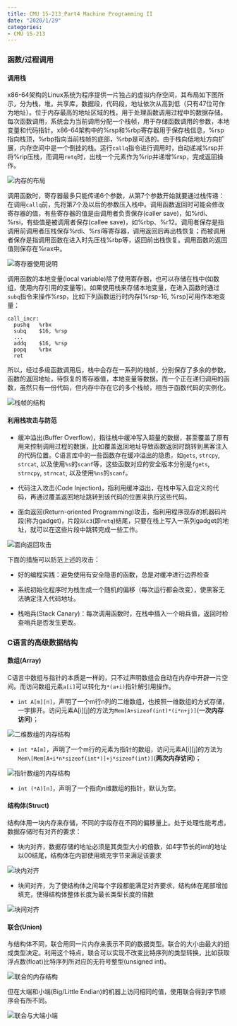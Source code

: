 ```yaml
---
title: CMU 15-213 Part4 Machine Programming II
date: "2020/1/29"
categories:
- CMU 15-213
---
```



### 函数/过程调用

#### 调用栈

x86-64架构的Linux系统为程序提供一片独占的虚拟内存空间，其布局如下图所示，分为栈，堆，共享库，数据段，代码段，地址依次从高到低（只有47位可作为地址）。位于内存最高的地址区域的栈，用于处理函数调用过程中的数据存储。每次函数调用，系统会为当前调用分配一个栈帧，用于存储函数调用的参数，本地变量和代码指针。x86-64架构中的%rsp和%rbp寄存器用于保存栈信息，%rsp指向栈顶，%rbp指向当前栈帧的底部，%rbp是可选的。由于栈向低地址方向扩展，内存空间中是一个倒挂的栈。运行`callq`指令进行调用时，自动递减%rsp并将%rip压栈，而调用`retq`时，出栈一个元素作为%rip并递增%rsp，完成返回操作。

![内存的布局](https://i.loli.net/2020/02/02/ZrDQAGaOmTUhXpB.png)

调用函数时，寄存器最多只能传递6个参数，从第7个参数开始就要通过栈传递：在调用`callq`前，先将第7个及以后的参数压入栈中。调用函数返回时可能会修改寄存器的值，有些寄存器的值是由调用者负责保存(caller save)，如%rdi、%rsi，有些值是被调用者保存(callee save)，如%rbp、%r12。调用者保存是指调用前调用者压栈保存%rdi、%rsi等寄存器，调用返回后再出栈恢复；而被调用者保存是指调用函数在进入时先压栈%rbp等，返回前出栈恢复。调用函数的返回值则保存在%rax中。

![寄存器使用说明](https://i.loli.net/2020/02/02/41dgETura9xNFUp.png)

调用函数的本地变量(local variable)除了使用寄存器，也可以存储在栈中(如数组，使用内存引用的变量等)。如果使用栈来存储本地变量，在进入函数时通过`subq`指令来操作%rsp，比如下列函数运行时内存[%rsp-16, %rsp]可用作本地变量：

```
call_incr:
  pushq   %rbx
  subq    $16, %rsp
  ...
  addq    $16, %rsp
  popq    %rbx
  ret
```

所以，经过多级函数调用后，栈中会存在一系列的栈帧，分别保存了多余的参数，函数的返回地址，待恢复的寄存器值，本地变量等数据。而一个正在递归调用的函数，虽然只有一份代码，但内存中存在它的多个栈帧，相当于函数代码的实例化。

![栈帧的结构](https://i.loli.net/2020/02/02/fyXm4L73kwtTVaS.png)

#### 利用栈攻击与防范

* 缓冲溢出(Buffer Overflow)，指往栈中缓冲写入超量的数据，甚至覆盖了原有用来控制调用过程的数据，比如覆盖返回地址导致函数返回时跳转到黑客注入的代码位置。C语言库中的一些函数存在缓冲溢出的隐患，如`gets`, `strcpy`, `strcat`, 以及使用`%s`的`scanf`等，这些函数对应的安全版本分别是`fgets`, `strncpy`, `strncat`, 以及使用`%ns`的`scanf`。

* 代码注入攻击(Code Injection)，指利用缓冲溢出，在栈中写入自定义的代码，再通过覆盖返回地址跳转到该代码的位置来执行这些代码。

* 面向返回(Return-oriented Programming)攻击，指利用程序现存的机器码片段(称为gadget)，片段以`c3`(即`retq`)结尾，只要在栈上写入一系列gadget的地址，就可以在这些片段中跳转完成一些工作。

![面向返回攻击](https://i.loli.net/2020/02/02/NmDYAIrvdJgp78f.png)

下面的措施可以防范上述的攻击：

* 好的编程实践：避免使用有安全隐患的函数，总是对缓冲进行边界检查

* 系统初始化程序时为栈生成一个随机的偏移（每次运行都会改变），使黑客无法确定注入代码地址。

* 栈哨兵(Stack Canary)：每次调用函数时，在栈中插入一个哨兵值，返回时检查哨兵是否发生更改。


### C语言的高级数据结构

#### 数组(Array)

C语言中数组与指针的本质是一样的，只不过声明数组会自动在内存中开辟一片空间。而访问数组元素`a[i]`可以转化为`*(a+i)`指针解引用操作。

* `int A[m][n]`，声明了一个m行n列的二维数组，也按照一维数组的方式存储，一字排开。访问元素A[i][j]的方法为`Mem[A+sizeof(int)*(i*n+j)]`(**一次内存访问**)；

![二维数组的内存结构](https://i.loli.net/2020/02/02/lRhV9purPAKJcEt.png)

* `int *A[m]`，声明了一个m行的元素为指针的数组，访问元素A[i][j]的方法为`Mem\[Mem[A+i*n*sizeof(int*)]+j*sizeof(int)]`(**两次内存访问**)；

![指针数组的内存结构](https://i.loli.net/2020/02/02/YrQ3zVHRubGEofZ.png)

* `int (*A)[n]`，声明了一个指向n维数组的指针，默认为空。


#### 结构体(Struct)

结构体用一块内存来存储，不同的字段存在不同的偏移量上。处于处理性能考虑，数据存储时有对齐的要求：

* 块内对齐，数据存储的地址必须是其类型大小的倍数，如4字节长的int的地址以00结尾，结构体在内部使用填充字节来满足该要求

![块内对齐](https://i.loli.net/2020/02/02/dgZVI7DLFCueKaP.png)

* 块间对齐，为了使结构体之间每个字段都能满足对齐要求，结构体在尾部增加填充，使得结构体整体长度为最长类型长度的倍数

![块间对齐](https://i.loli.net/2020/02/02/yvzaLTSNJiB3kuo.png)


#### 联合(Union)

与结构体不同，联合用同一片内存来表示不同的数据类型。联合的大小由最大的组成类型决定。利用这个特点，联合可以实现不改变比特序列的类型转换，比如获取浮点数(float)比特序列所对应的无符号整型(unsigned int)。

![联合的内存结构](https://i.loli.net/2020/02/02/p6xsihHId8N1P7O.png)

但在大端和小端(Big/Little Endian)的机器上访问相同的值，使用联合得到字节顺序会有所不同。

![联合与大端小端](https://i.loli.net/2020/02/02/dCPlB7ItQcYUDfp.png)